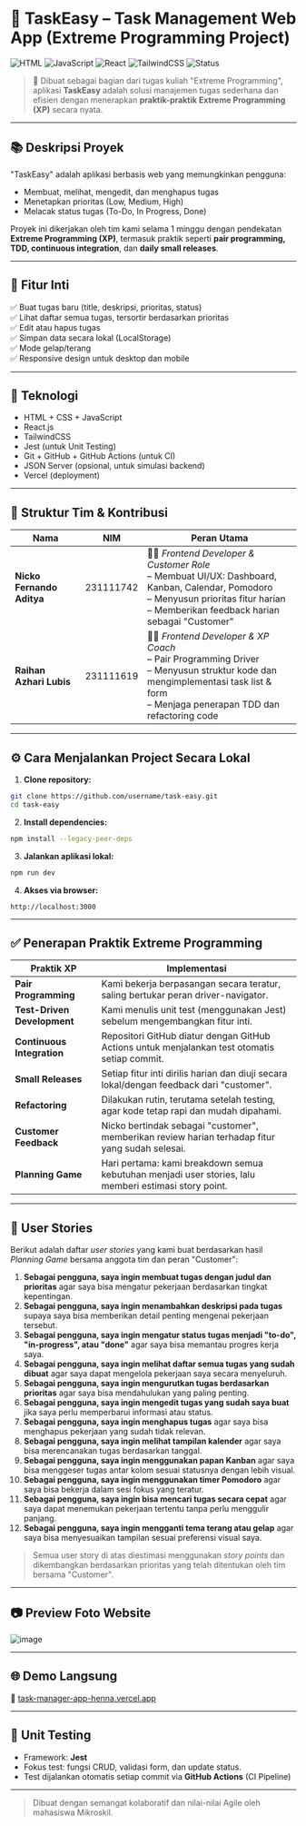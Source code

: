 # 🚀 TaskEasy – Task Management Web App (Extreme Programming Project)

![HTML](https://img.shields.io/badge/HTML-5-orange?logo=html5) ![JavaScript](https://img.shields.io/badge/JavaScript-ES6-yellow?logo=javascript) ![React](https://img.shields.io/badge/React-18-blue?logo=react) ![TailwindCSS](https://img.shields.io/badge/TailwindCSS-Integrated-38B2AC?logo=tailwindcss) ![Status](https://img.shields.io/badge/Status-Prototype-green)
> 🎯 Dibuat sebagai bagian dari tugas kuliah "Extreme Programming", aplikasi **TaskEasy** adalah solusi manajemen tugas sederhana dan efisien dengan menerapkan **praktik-praktik Extreme Programming (XP)** secara nyata.

---

## 📚 Deskripsi Proyek

"TaskEasy" adalah aplikasi berbasis web yang memungkinkan pengguna:
- Membuat, melihat, mengedit, dan menghapus tugas
- Menetapkan prioritas (Low, Medium, High)
- Melacak status tugas (To-Do, In Progress, Done)

Proyek ini dikerjakan oleh tim kami selama 1 minggu dengan pendekatan **Extreme Programming (XP)**, termasuk praktik seperti **pair programming, TDD, continuous integration**, dan **daily small releases**.

---

## 🌟 Fitur Inti

✅ Buat tugas baru (title, deskripsi, prioritas, status)  
✅ Lihat daftar semua tugas, tersortir berdasarkan prioritas  
✅ Edit atau hapus tugas  
✅ Simpan data secara lokal (LocalStorage)  
✅ Mode gelap/terang  
✅ Responsive design untuk desktop dan mobile

---

## 🔧 Teknologi

- HTML + CSS + JavaScript
- React.js
- TailwindCSS
- Jest (untuk Unit Testing)
- Git + GitHub + GitHub Actions (untuk CI)
- JSON Server (opsional, untuk simulasi backend)
- Vercel (deployment)

---

## 👥 Struktur Tim & Kontribusi

| Nama                     | NIM        | Peran Utama                                                                                        |
|--------------------------|------------|-----------------------------------------------------------------------------------------------------|
| **Nicko Fernando Aditya** | 231111742  | 👨‍💻 *Frontend Developer & Customer Role* <br>– Membuat UI/UX: Dashboard, Kanban, Calendar, Pomodoro <br>– Menyusun prioritas fitur harian <br>– Memberikan feedback harian sebagai "Customer" |
| **Raihan Azhari Lubis**   | 231111619  | 👨‍💻 *Frontend Developer & XP Coach* <br>– Pair Programming Driver <br>– Menyusun struktur kode dan mengimplementasi task list & form <br>– Menjaga penerapan TDD dan refactoring code |

---

## ⚙️ Cara Menjalankan Project Secara Lokal

1. **Clone repository:**

```bash
git clone https://github.com/username/task-easy.git
cd task-easy
```

2. **Install dependencies:**

```bash
npm install --legacy-peer-deps
```

3. **Jalankan aplikasi lokal:**

```bash
npm run dev
```

4. **Akses via browser:**

```
http://localhost:3000
```

---

## ✅ Penerapan Praktik Extreme Programming

| Praktik XP                 | Implementasi                                                                                         |
|---------------------------|------------------------------------------------------------------------------------------------------|
| **Pair Programming**       | Kami bekerja berpasangan secara teratur, saling bertukar peran driver-navigator.                    |
| **Test-Driven Development**| Kami menulis unit test (menggunakan Jest) sebelum mengembangkan fitur inti.                         |
| **Continuous Integration** | Repositori GitHub diatur dengan GitHub Actions untuk menjalankan test otomatis setiap commit.       |
| **Small Releases**         | Setiap fitur inti dirilis harian dan diuji secara lokal/dengan feedback dari "customer".            |
| **Refactoring**            | Dilakukan rutin, terutama setelah testing, agar kode tetap rapi dan mudah dipahami.                 |
| **Customer Feedback**      | Nicko bertindak sebagai "customer", memberikan review harian terhadap fitur yang sudah selesai.      |
| **Planning Game**          | Hari pertama: kami breakdown semua kebutuhan menjadi user stories, lalu memberi estimasi story point.|

---

## 🧾 User Stories

Berikut adalah daftar *user stories* yang kami buat berdasarkan hasil *Planning Game* bersama anggota tim dan peran "Customer":

1. **Sebagai pengguna, saya ingin membuat tugas dengan judul dan prioritas** agar saya bisa mengatur pekerjaan berdasarkan tingkat kepentingan.
2. **Sebagai pengguna, saya ingin menambahkan deskripsi pada tugas** supaya saya bisa memberikan detail penting mengenai pekerjaan tersebut.
3. **Sebagai pengguna, saya ingin mengatur status tugas menjadi "to-do", "in-progress", atau "done"** agar saya bisa memantau progres kerja saya.
4. **Sebagai pengguna, saya ingin melihat daftar semua tugas yang sudah dibuat** agar saya dapat mengelola pekerjaan saya secara menyeluruh.
5. **Sebagai pengguna, saya ingin mengurutkan tugas berdasarkan prioritas** agar saya bisa mendahulukan yang paling penting.
6. **Sebagai pengguna, saya ingin mengedit tugas yang sudah saya buat** jika saya perlu memperbarui informasi atau status.
7. **Sebagai pengguna, saya ingin menghapus tugas** agar saya bisa menghapus pekerjaan yang sudah tidak relevan.
8. **Sebagai pengguna, saya ingin melihat tampilan kalender** agar saya bisa merencanakan tugas berdasarkan tanggal.
9. **Sebagai pengguna, saya ingin menggunakan papan Kanban** agar saya bisa menggeser tugas antar kolom sesuai statusnya dengan lebih visual.
10. **Sebagai pengguna, saya ingin menggunakan timer Pomodoro** agar saya bisa bekerja dalam sesi fokus yang teratur.
11. **Sebagai pengguna, saya ingin bisa mencari tugas secara cepat** agar saya dapat menemukan pekerjaan tertentu tanpa perlu menggulir panjang.
12. **Sebagai pengguna, saya ingin mengganti tema terang atau gelap** agar saya bisa menyesuaikan tampilan sesuai preferensi visual saya.

> Semua user story di atas diestimasi menggunakan *story points* dan dikembangkan berdasarkan prioritas yang telah ditentukan oleh tim bersama "Customer".

---

## 📷 Preview Foto Website

![image](https://github.com/user-attachments/assets/7e6d2100-67db-4dfa-ab7e-ed05619b2b1e)

---

## 🌐 Demo Langsung

🔗 [task-manager-app-henna.vercel.app](https://task-manager-app-henna.vercel.app)

---

## 🧪 Unit Testing

- Framework: **Jest**
- Fokus test: fungsi CRUD, validasi form, dan update status.
- Test dijalankan otomatis setiap commit via **GitHub Actions** (CI Pipeline)

---

> Dibuat dengan semangat kolaboratif dan nilai-nilai Agile oleh mahasiswa Mikroskil.
